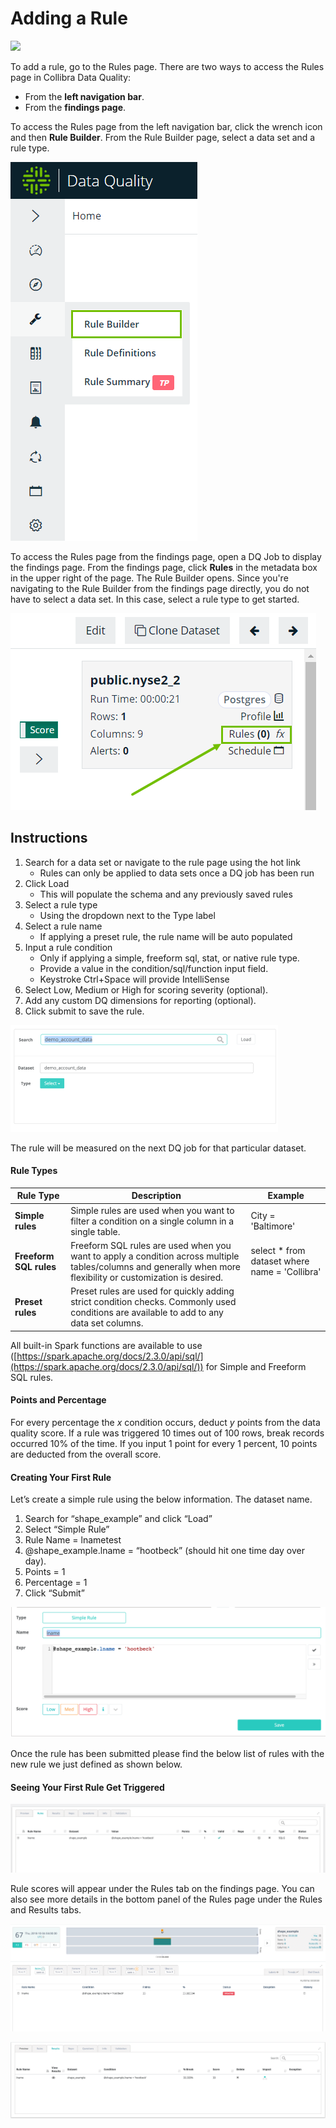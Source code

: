 # Adding a Rule

![](../../.gitbook/assets/rule\_.gif)

To add a rule, go to the Rules page. There are two ways to access the Rules page in Collibra Data Quality:

* From the **left navigation bar**.
* From the **findings page**.

To access the Rules page from the left navigation bar, click the wrench icon and then **Rule Builder**. From the Rule Builder page, select a data set and a rule type.&#x20;

![Access Rules from left navigation bar](../../.gitbook/assets/dq-rules-from-left-navigation.png)

To access the Rules page from the findings page, open a DQ Job to display the findings page. From the findings page, click **Rules** in the metadata box in the upper right of the page. The Rule Builder opens. Since you're navigating to the Rule Builder from the findings page directly, you do not have to select a data set. In this case, select a rule type to get started.&#x20;

![Access Rules from the findings page](../../.gitbook/assets/dq-rules-from-findings-page.png)

## Instructions

1. Search for a data set or navigate to the rule page using the hot link
   * Rules can only be applied to data sets once a DQ job has been run
2. Click Load
   * This will populate the schema and any previously saved rules
3. Select a rule type
   * Using the dropdown next to the Type label
4. Select a rule name
   * If applying a preset rule, the rule name will be auto populated
5. Input a rule condition
   * Only if applying a simple, freeform sql, stat, or native rule type.
   * Provide a value in the condition/sql/function input field.
   * Keystroke Ctrl+Space will provide IntelliSense
6. Select Low, Medium or High for scoring severity (optional).
7. Add any custom DQ dimensions for reporting (optional).
8. Click submit to save the rule.

![Search for a dataset and click Select next to the Type label](<../../.gitbook/assets/image (18) (5) (1).png>)

‌The rule will be measured on the next DQ job for that particular dataset.‌

#### **Rule Types** <a href="#hruletypes" id="hruletypes"></a>

| Rule Type              | Description                                                                                                                                                    | Example                                        |
| ---------------------- | -------------------------------------------------------------------------------------------------------------------------------------------------------------- | ---------------------------------------------- |
| **Simple rules**       | Simple rules are used when you want to filter a condition on a single column in a single table.                                                                | City = 'Baltimore'                             |
| **Freeform SQL rules** | Freeform SQL rules are used when you want to apply a condition across multiple tables/columns and generally when more flexibility or customization is desired. | select \* from dataset where name = 'Collibra' |
| **Preset rules**       | Preset rules are used for quickly adding strict condition checks. Commonly used conditions are available to add to any data set columns.‌                      |                                                |

All built-in Spark functions are available to use ([https://spark.apache.org/docs/2.3.0/api/sql/](https://spark.apache.org/docs/2.3.0/api/sql/)) for Simple and Freeform SQL rules.‌

#### **Points and Percentage** <a href="#hpointsandpercentage" id="hpointsandpercentage"></a>

For every percentage the _x_ condition occurs, deduct _y_ points from the data quality score. If a rule was triggered 10 times out of 100 rows, break records occurred 10% of the time. If you input 1 point for every 1 percent, 10 points are deducted from the overall score.‌

#### **Creating Your First Rule** <a href="#hcreatingyourfirstrule" id="hcreatingyourfirstrule"></a>

Let’s create a simple rule using the below information. The dataset name.

1. Search for “shape\_example” and click “Load”
2. Select “Simple Rule”
3. Rule Name = lnametest
4. @shape\_example.lname = “hootbeck” (should hit one time day over day).
5. Points = 1
6. Percentage = 1
7. Click “Submit”

![](<../../.gitbook/assets/Screen Shot 2019-09-04 at 1.32.15 PM.png>)

Once the rule has been submitted please find the below list of rules with the new rule we just defined as shown below.

#### **Seeing Your First Rule Get Triggered** <a href="#hseeingyourfirstrulegettriggered" id="hseeingyourfirstrulegettriggered"></a>

![](<../../.gitbook/assets/Screen Shot 2019-09-04 at 1.29.35 PM.png>)

Rule scores will appear under the Rules tab on the findings page. You can also see more details in the bottom panel of the Rules page under the Rules and Results tabs.

![Findings page rule results](<../../.gitbook/assets/Screen Shot 2019-09-04 at 1.29.54 PM.png>)

![Rules page rule results (bottom panel)](<../../.gitbook/assets/Screen Shot 2019-09-04 at 1.30.07 PM.png>)
